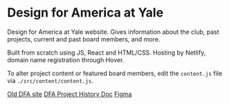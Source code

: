 # Design for America at Yale

Design for America at Yale website. Gives information about the club, past projects, current and past board members, and more.

Built from scratch using JS, React and HTML/CSS. Hosting by Netlify, domain name registration through Hover.

To alter project content or featured board members, edit the `content.js` file via `./src/content/content.js`.

[Old DFA site](https://yale66.wixsite.com/yaledfa)
[DFA Project History Doc](https://docs.google.com/document/d/1f7-sCqqqaDNVGgQD_D4qgPI1AFBFsT8SFaiHK3KCzoI/edit?usp=sharing)
[Figma](https://www.figma.com/file/XkCGMQawE0idlm3uDa8Uqq/DFA-Assets?node-id=0%3A1)
